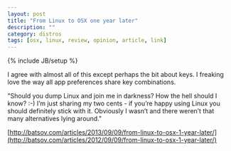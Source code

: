 ```yaml
---
layout: post
title: "From Linux to OSX one year later"
description: ""
category: distros
tags: [osx, linux, review, opinion, article, link]
---
```

{% include JB/setup %}

I agree with almost all of this except perhaps the bit about keys. I freaking love the way all app preferences share key combinations.

"Should you dump Linux and join me in darkness? How the hell should I know? :-) I’m just sharing my two cents - if you’re happy using Linux you should definitely stick with it. Obviously I wasn’t and there weren’t that many alternatives lying around."

[http://batsov.com/articles/2013/09/09/from-linux-to-osx-1-year-later/](http://batsov.com/articles/2012/09/09/from-linux-to-osx-1-year-later/)
